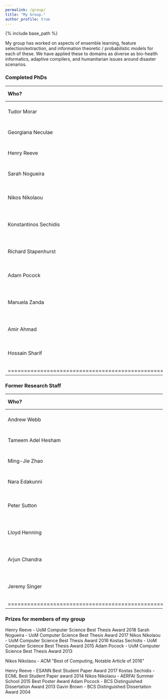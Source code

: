 ```yaml
---
permalink: /group/
title: "My Group."
author_profile: true
---
```


{% include base_path %}

My group has worked on aspects of ensemble learning, feature selection/extraction, and information theoretic / probabilistic models for each of these.   We have applied these to domains as diverse as bio-health informatics, adaptive compilers, and humanitarian issues around disaster scenarios.



### Completed PhDs

| Who?                  | Year | PhD             | Where are they now?                 |
|:----------------------|:-----|:----------------|:------------------------------------|
| Tudor Morar    	    | 2021 | cell6           | Data Scientist, Dublin.             |
| Georgiana Neculae     | 2020 | cell6           | Research Scientist, BenevolentAI    |
| Henry Reeve    	    | 2019 | cell6           | Lecturer, University of Bristol     |
| Sarah Nogueira  	    | 2018 | cell6           | Staff ML Engineer Lead, Criteo      |
| Nikos Nikolaou        | 2017 | cell6           | Lecturer, University College London |
| Konstantinos Sechidis | 2019 | cell6           | Principal Data Scientist, Novartis  |
| Richard Stapenhurst   | 2012 | cell6           | Senior Software Engineer, Google    |
| Adam Pocock           | 2012 | cell6           | Principal Researcher, Oracle Labs   |
| Manuela Zanda         | 2010 | cell6           | Lecturer, King Abdulaziz Uni, Saudi Arabia  |
| Amir Ahmad            | 2009 | cell6           | Data Scientist, Arm Ltd.            |
| Hossain Sharif        | 2008 | cell6           | Senior Lecturer, Northumbria University |
|======================================================================================|


### Former Research Staff

| Who?                  | Year      | Where are they now?                     |
|:----------------------|:----------|:----------------------------------------|
| Andrew Webb           | 2017-2019 | ML Engineer, vTime Ltd                  |
| Tameem Adel Hesham    | 2016-2017 | Assistant Professor, Netherlands        |
| Ming-Jie Zhao         | 2008-2013 | Microsoft Research Asia                 |
| Nara Edakunni         | 2010-2011 | Director, American Express              |
| Peter Sutton          | 2010-2011 | Director, Foxdog Studios Software.      |
| Lloyd Henning         | 2010-2011 | Director, Foxdog Studios Software.      |
| Arjun Chandra         | 2008-2009 | Research Scientist, GraphCore AI        |
| Jeremy Singer         | 2008-2011 | Senior Lecturer, University of Glasgow  |
|=============================================================================|



### Prizes for members of my group

Henry Reeve - UoM Computer Science Best Thesis Award 2018
Sarah Nogueira - UoM Computer Science Best Thesis Award 2017
Nikos Nikolaou - UoM Computer Science Best Thesis Award 2016
Kostas Sechidis - UoM Computer Science Best Thesis Award 2015
Adam Pocock - UoM Computer Science Best Thesis Award 2013

Nikos Nikolaou - ACM "Best of Computing, Notable Article of 2016"

Henry Reeve - ESANN Best Student Paper Award 2017
Kostas Sechidis - ECML Best Student Paper award 2014
Nikos Nikolaou - AERFAI Summer School 2015 Best Poster Award
Adam Pocock - BCS Distinguished Dissertation Award 2013
Gavin Brown - BCS Distinguished Dissertation Award 2004


